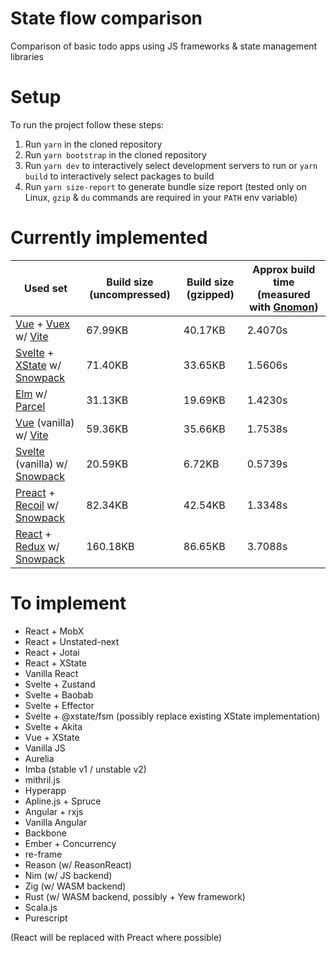 # State flow comparison

Comparison of basic todo apps using JS frameworks &amp; state management libraries

# Setup

To run the project follow these steps:

1. Run `yarn` in the cloned repository
2. Run `yarn bootstrap` in the cloned repository
3. Run `yarn dev` to interactively select development servers to run or `yarn
   build` to interactively select packages to build
4. Run `yarn size-report` to generate bundle size report (tested only on Linux,
   `gzip` & `du` commands are required in your `PATH` env variable)

# Currently implemented

[Gnomon]: https://github.com/paypal/gnomon

[Parcel]: https://parceljs.org/
[Snowpack]: https://www.snowpack.dev/

[Vue]: https://v3.vuejs.org/
[Vite]: https://github.com/vitejs/vite
[Svelte]: https://svelte.dev/
[Elm]: https://elm-lang.org/
[Preact]: https://preactjs.com/
[React]: https://reactjs.org/

[Vuex]: https://next.vuex.vuejs.org/
[XState]: https://xstate.js.org/
[Recoil]: https://recoiljs.org/
[Redux]: https://redux.js.org/

|Used set|Build size (uncompressed)|Build size (gzipped)|Approx build time (measured with [Gnomon])|
|---|---|---|---|
|[Vue] + [Vuex] w/ [Vite]         | 67.99KB|40.17KB|2.4070s|
|[Svelte] + [XState] w/ [Snowpack]| 71.40KB|33.65KB|1.5606s|
|[Elm] w/ [Parcel]                | 31.13KB|19.69KB|1.4230s|
|[Vue] (vanilla) w/ [Vite]        | 59.36KB|35.66KB|1.7538s|
|[Svelte] (vanilla) w/ [Snowpack] | 20.59KB| 6.72KB|0.5739s|
|[Preact] + [Recoil] w/ [Snowpack]| 82.34KB|42.54KB|1.3348s|
|[React] + [Redux] w/ [Snowpack]  |160.18KB|86.65KB|3.7088s|

# To implement

- React + MobX
- React + Unstated-next
- React + Jotai
- React + XState
- Vanilla React
- Svelte + Zustand
- Svelte + Baobab
- Svelte + Effector
- Svelte + @xstate/fsm (possibly replace existing XState implementation)
- Svelte + Akita
- Vue + XState
- Vanilla JS
- Aurelia
- Imba (stable v1 / unstable v2)
- mithril.js
- Hyperapp
- Apline.js + Spruce
- Angular + rxjs
- Vanilla Angular
- Backbone
- Ember + Concurrency
- re-frame
- Reason (w/ ReasonReact)
- Nim (w/ JS backend)
- Zig (w/ WASM backend)
- Rust (w/ WASM backend, possibly + Yew framework)
- Scala.js
- Purescript

(React will be replaced with Preact where possible)
